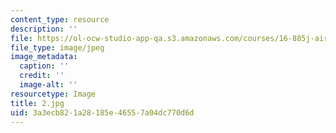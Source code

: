 ```yaml
---
content_type: resource
description: ''
file: https://ol-ocw-studio-app-qa.s3.amazonaws.com/courses/16-885j-aircraft-systems-engineering-fall-2005/3a3ecb821a28185e46557a04dc770d6d_2.jpg
file_type: image/jpeg
image_metadata:
  caption: ''
  credit: ''
  image-alt: ''
resourcetype: Image
title: 2.jpg
uid: 3a3ecb82-1a28-185e-4655-7a04dc770d6d
---
```

